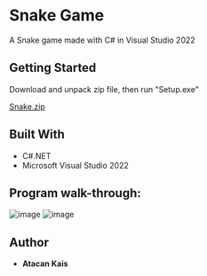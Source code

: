 # Snake Game
A Snake game made with C# in Visual Studio 2022
## Getting Started
Download and unpack zip file, then run "Setup.exe"

[Snake.zip](https://github.com/atacankais/SnakeGame/releases/download/Release/Snake.zip)

## Built With
* C#.NET
* Microsoft Visual Studio 2022


## Program walk-through:
![image](https://github.com/atacankais/SnakeGame/assets/120675653/97fcf699-aee9-433c-a3a7-571428d1f936)
![image](https://github.com/atacankais/SnakeGame/assets/120675653/1f8f2bc5-be09-41b3-bfbb-dcdeff1f835b)



## Author

* **Atacan Kais**
